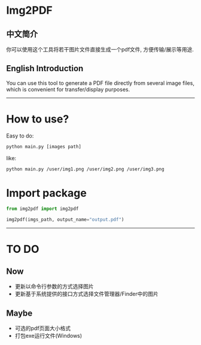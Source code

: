 # Img2PDF


## 中文简介

你可以使用这个工具将若干图片文件直接生成一个pdf文件, 方便传输/展示等用途. 

## English Introduction

You can use this tool to generate a PDF file directly from several image files, which is convenient for transfer/display purposes.

---

# How to use?

Easy to do:
```bash
python main.py [images path]
```
like:
```bash
python main.py /user/img1.png /user/img2.png /user/img3.png
```

# Import package
```python
from img2pdf import img2pdf

img2pdf(imgs_path, output_name="output.pdf")
```

---

# TO DO

## Now

- 更新以命令行参数的方式选择图片
- 更新基于系统提供的接口方式选择文件管理器/Finder中的图片

## Maybe

- 可选的pdf页面大小格式
- 打包exe运行文件(Windows)